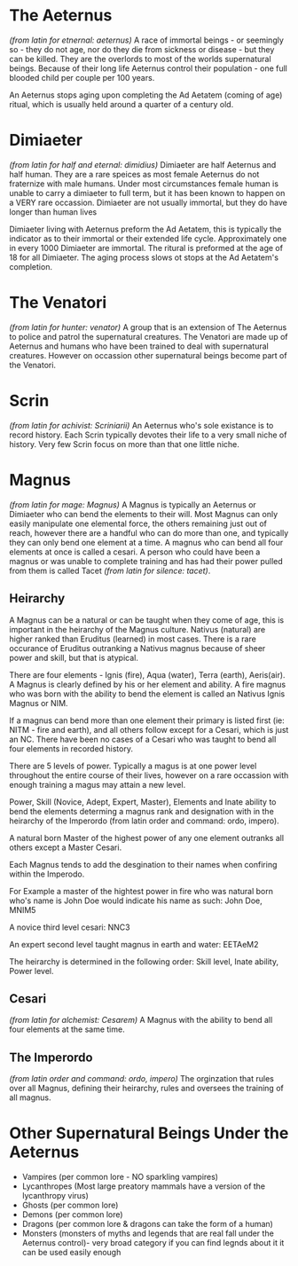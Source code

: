 # The Aeternus
_(from latin for etnernal: aeternus)_
A race of immortal beings - or seemingly so - they do not age, nor do they die from sickness or disease - but they can be killed.  They are the overlords to most of the worlds supernatural beings.  Because of their long life Aeternus control their population - one full blooded child per couple per 100 years.

An Aeternus stops aging upon completing the Ad Aetatem (coming of age) ritual, which is usually held around a quarter of a century old.

# Dimiaeter
_(from latin for half and eternal: dimidius)_
Dimiaeter are half Aeternus and half human.  They are a rare speices as most female Aeternus do not fraternize with male humans.  Under most circumstances  female human is unable to carry a dimiaeter to full term, but it has been known to happen on a VERY rare occassion.  Dimiaeter are not usually immortal, but they do have longer than human lives

Dimiaeter living with Aeternus preform the Ad Aetatem, this is typically the indicator as to their immortal or their extended life cycle.  Approximately one in every 1000 Dimiaeter are immortal.  The ritural is preformed at the age of 18 for all Dimiaeter.  The aging process slows ot stops at the Ad Aetatem's completion.

# The Venatori 
_(from latin for hunter: venator)_
A group that is an extension of The Aeternus to police and patrol the supernatural creatures.  The Venatori are made up of  Aeternus and humans who have been trained to deal with supernatural creatures.  However on occassion other supernatural beings become part of the Venatori.

# Scrin
_(from latin for achivist: Scriniarii)_
An Aeternus who's sole existance is to record history.  Each Scrin typically devotes their life to a very small niche of history.  Very few Scrin focus on more than that one little niche.

# Magnus
_(from latin for mage: Magnus)_
A Magnus is typically an Aeternus or Dimiaeter who can bend the elements to their will.  Most Magnus can only easily manipulate one elemental force, the others remaining just out of reach, however there are a handful who can do more than one, and typically they can only bend one element at a time.  A magnus who can bend all four elements at once is called a cesari.  A person who could have been a magnus or was unable to complete training and has had their power pulled from them is called Tacet _(from latin for silence: tacet)_.

## Heirarchy

A Magnus can be a natural or can be taught when they come of age, this is important in the heirarchy of the Magnus culture.  Nativus (natural) are higher ranked than Eruditus (learned) in most cases.  There is a rare occurance of Eruditus outranking a Nativus magnus because of sheer power and skill, but that is atypical.

There are four elements - Ignis (fire), Aqua (water), Terra (earth), Aeris(air).  A Magnus is clearly defined by his or her element and ability. A fire magnus who was born with the ability to bend the element is called an Nativus Ignis Magnus or NIM.

If a magnus can bend more than one element their primary is listed first (ie:  NITM - fire and earth), and all others follow except for a Cesari, which is just an NC.  There have been no cases of a Cesari who was taught to bend all four elements in recorded history.

There are 5 levels of power.  Typically a magus is at one power level throughout the entire course of their lives, however on a rare occassion with enough training a magus may attain a new level.  

Power, Skill (Novice, Adept, Expert, Master), Elements and Inate ability to bend the elements determing a magnus rank and designation with in the heirarchy of the Imperordo (from latin order and command: ordo, impero).

A natural born Master of the highest power of any one element outranks all others except a Master Cesari.

Each Magnus tends to add the desgination to their names when confiring within the Imperodo.  

For Example a master of the hightest power in fire who was natural born who's name is John Doe would indicate his name as such:  John Doe, MNIM5

A novice third level cesari: NNC3

An expert second level taught magnus in earth and water: EETAeM2

The heirarchy is determined in the following order:  Skill level, Inate ability, Power level.

## Cesari 
_(from latin for alchemist: Cesarem)_
A Magnus with the ability to bend all four elements at the same time.

## The Imperordo
_(from latin order and command: ordo, impero)_
The orginzation that rules over all Magnus, defining their heirarchy, rules and oversees the training of all magnus.

# Other Supernatural Beings Under the Aeternus

* Vampires (per common lore - NO sparkling vampires)
* Lycanthropes (Most large preatory mammals have a version of the lycanthropy virus)
* Ghosts (per common lore)
* Demons (per common lore)
* Dragons (per common lore & dragons can take the form of a human)
* Monsters (monsters of myths and legends that are real fall under the Aeternus control)- very broad category if you can find legnds about it it can be used easily enough
 



